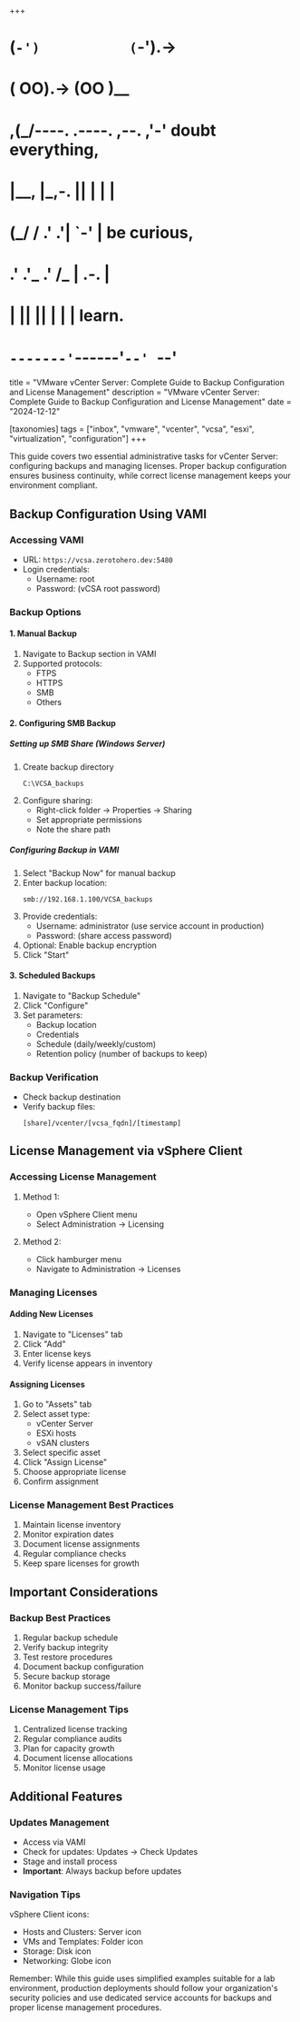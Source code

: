 +++
#   (`-')           (`-').->
#   ( OO).->        (OO )__
# ,(_/----. .----. ,--. ,'-' doubt everything,
# |__,    |\_,-.  ||  | |  |
#  (_/   /    .' .'|  `-'  | be curious,
#  .'  .'_  .'  /_ |  .-.  |
# |       ||      ||  | |  | learn.
# `-------'`------'`--' `--'

title = "VMware vCenter Server: Complete Guide to Backup Configuration and License Management"
description = "VMware vCenter Server: Complete Guide to Backup Configuration and License Management"
date = "2024-12-12"

[taxonomies]
tags = ["inbox", "vmware", "vcenter", "vcsa", "esxi", "virtualization", "configuration"]
+++

This guide covers two essential administrative tasks for vCenter Server: configuring backups and managing licenses. Proper backup configuration ensures business continuity, while correct license management keeps your environment compliant.

## Backup Configuration Using VAMI

### Accessing VAMI
- URL: `https://vcsa.zerotohero.dev:5480`
- Login credentials:
    - Username: root
    - Password: (vCSA root password)

### Backup Options

#### 1. Manual Backup
1. Navigate to Backup section in VAMI
2. Supported protocols:
    - FTPS
    - HTTPS
    - SMB
    - Others

#### 2. Configuring SMB Backup

##### Setting up SMB Share (Windows Server)
1. Create backup directory
   ```
   C:\VCSA_backups
   ```
2. Configure sharing:
    - Right-click folder → Properties → Sharing
    - Set appropriate permissions
    - Note the share path

##### Configuring Backup in VAMI
1. Select "Backup Now" for manual backup
2. Enter backup location:
   ```
   smb://192.168.1.100/VCSA_backups
   ```
3. Provide credentials:
    - Username: administrator (use service account in production)
    - Password: (share access password)
4. Optional: Enable backup encryption
5. Click "Start"

#### 3. Scheduled Backups
1. Navigate to "Backup Schedule"
2. Click "Configure"
3. Set parameters:
    - Backup location
    - Credentials
    - Schedule (daily/weekly/custom)
    - Retention policy (number of backups to keep)

### Backup Verification
- Check backup destination
- Verify backup files:
  ```
  [share]/vcenter/[vcsa_fqdn]/[timestamp]
  ```

## License Management via vSphere Client

### Accessing License Management
1. Method 1:
    - Open vSphere Client menu
    - Select Administration → Licensing

2. Method 2:
    - Click hamburger menu
    - Navigate to Administration → Licenses

### Managing Licenses

#### Adding New Licenses
1. Navigate to "Licenses" tab
2. Click "Add"
3. Enter license keys
4. Verify license appears in inventory

#### Assigning Licenses
1. Go to "Assets" tab
2. Select asset type:
    - vCenter Server
    - ESXi hosts
    - vSAN clusters
3. Select specific asset
4. Click "Assign License"
5. Choose appropriate license
6. Confirm assignment

### License Management Best Practices
1. Maintain license inventory
2. Monitor expiration dates
3. Document license assignments
4. Regular compliance checks
5. Keep spare licenses for growth

## Important Considerations

### Backup Best Practices
1. Regular backup schedule
2. Verify backup integrity
3. Test restore procedures
4. Document backup configuration
5. Secure backup storage
6. Monitor backup success/failure

### License Management Tips
1. Centralized license tracking
2. Regular compliance audits
3. Plan for capacity growth
4. Document license allocations
5. Monitor license usage

## Additional Features

### Updates Management
- Access via VAMI
- Check for updates: Updates → Check Updates
- Stage and install process
- **Important**: Always backup before updates

### Navigation Tips
vSphere Client icons:
- Hosts and Clusters: Server icon
- VMs and Templates: Folder icon
- Storage: Disk icon
- Networking: Globe icon

Remember: While this guide uses simplified examples suitable for a lab environment, production deployments should follow your organization's security policies and use dedicated service accounts for backups and proper license management procedures.
